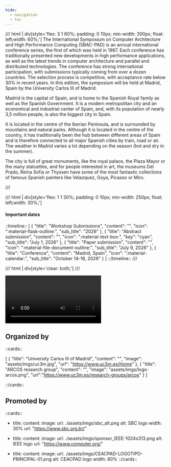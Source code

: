 ```yaml
---
hide:
  - navigation
  - toc
---
```


<!-- # SBAC-PAD 2026

<h2> 38th IEEE/SBC International Symposium on Computer Architecture and High Performance Computing </h2>

<h2> October 14-16, 2026 </h2> -->

/// html | div[style='flex: 3 1 60%; padding: 0 10px; min-width: 300px; float: left;width: 60%;']
The International Symposium on Computer Architecture and High Performance Computing (SBAC-PAD) is an annual international conference series, the first of which was held in 1987. Each conference has traditionally presented new developments in high performance applications, as well as the latest trends in computer architecture and parallel and distributed technologies. The conference has strong international participation, with submissions typically coming from over a dozen countries. The selection process is competitive, with acceptance rate below 30% in recent years. In this edition, the symposium will be held at Madrid, Spain by the University Carlos III of Madrid.

Madrid is the capital of Spain, and is home to the Spanish Royal family as well as the Spanish Government. It is a modern metropolitan city and an economical and industrial center of Spain, and, with its population of nearly 3,5 million people, is also the biggest city in Spain.


It is located in the centre of the Iberian Peninsula, and is surrounded by mountains and natural parks. Although it is located in the centre of the country, it has traditionally been the hub between different areas of Spain and is therefore connected to all major Spanish cities by train, road or air. The weather in Madrid varies a lot depending on the season (hot and dry in the summer).

The city is full of great monuments, like the royal palace, the Plaza Mayor or the many statuettes, and for people interested in art, the museums Del Prado, Reina Sofia or Thyssen have some of the most fantastic collections of famous Spanish painters like Velazquez, Goya, Picasso or Miro.

///


/// html | div[style='flex: 1 1 30%; padding: 0 10px; min-width: 250px; float: left;width: 30%;']
#### Important dates
::timeline::
[
    {
        "title": "Workshop Submissions",
        "content": "",
        "icon": ":material-flask-outline:",
        "sub_title": "2026"
    },
    {
        "title": "Abstract submission",
        "content": "",
        "icon": ":material-text-box:",
        "key": "cyan",
        "sub_title": "July 1, 2026"
    },
    {
        "title": "Paper submission",
        "content": "",
        "icon": ":material-file-document-outline:",
        "sub_title": "July 9, 2026"
    },
    {
        "title": "Conference",
        "content": "Madrid, Spain",
        "icon": ":material-calendar:",
        "sub_title": "October 14-16, 2026"
    }
]
::/timeline::
///

/// html | div[style='clear: both;']
///



<video controls>
<source src="assets/videos/Madrid.mp4" type="video/mp4">
</video>

## Organized by

::cards::

[
  {
    "title": "University Carlos III of Madrid",
    "content": "",
    "image": "assets/imgs/uc3m.jpg",
    "url": "https://www.uc3m.es/Home"
  },
  {
    "title": "ARCOS research group",
    "content": "",
    "image": "assets/imgs/logo-arcos.png",
    "url":"https://www.uc3m.es/research-groups/arcos"
  }
]

::/cards::

## Promoted by

::cards:: 

- title: 
  content: 
  image:
    url: ./assets/imgs/sbc_alt.png
    alt: SBC logo
    width: 30%
  url: "https://www.sbc.org.br/"


- title: 
  content: 
  image:
    url: ./assets/imgs/sponsor_IEEE-1024x313.png
    alt: IEEE logo
  url: "https://www.computer.org/"

- title: 
  content: 
  image:
    url: ./assets/imgs/CEACPAD-LOGOTIPO-PRINCIPAL-01.png
    alt: CEACPAD logo
    width: 80%
::/cards::

